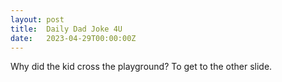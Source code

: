 ```yaml
---
layout: post
title:  Daily Dad Joke 4U
date:   2023-04-29T00:00:00Z
---
```

Why did the kid cross the playground? To get to the other slide.
